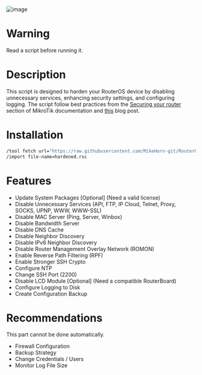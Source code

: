 ![image](https://github.com/MikeHorn-git/RouterOS-Hardening/assets/123373126/46da4a61-63f5-4357-be4d-7cce3392db1d)

# Warning
Read a script before running it.

# Description
This script is designed to harden your RouterOS device by disabling unnecessary services, enhancing security settings, and configuring logging. The script follow best practices from the [Securing your router](https://help.mikrotik.com/docs/display/ROS/Securing+your+router) section of MikroTik documentation and [this](https://www.manitonetworks.com/networking/2017/7/25/mikrotik-router-hardening#credentials) blog post.

# Installation
```bash
/tool fetch url="https://raw.githubusercontent.com/MikeHorn-git/RouterOS-Hardening/main/hardening.rsc" mode=https
/import file-name=hardened.rsc
```

# Features
* Update System Packages [Optional] (Need a valid license)
* Disable Unnecessary Services (API, FTP, IP Cloud, Telnet, Proxy, SOCKS, UPNP, WWW, WWW-SSL)
* Disable MAC Server (Ping, Server, Winbox)
* Disable Bandwidth Server
* Disable DNS Cache 
* Disable Neighbor Discovery
* Disable IPv6 Neighbor Discovery
* Disable Router Management Overlay Network (ROMON)
* Enable Reverse Path Filtering (RPF)
* Enable Stronger SSH Crypto
* Configure NTP
* Change SSH Port (2200)
* Disable LCD Module [Optional] (Need a compatible RouterBoard)
* Configure Logging to Disk
* Create Configuration Backup

# Recommendations
This part cannot be done automatically.
* Firewall Configuration
* Backup Strategy
* Change Credentials / Users
* Monitor Log File Size
